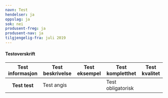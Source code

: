 ```yaml
---
navn: Test
hendelser: ja
oppslag: ja
sok: nei
produsent-freg: ja
produsent-nav: ja
tilgjengelig-fra: juli 2019
---
```

#### Testoverskrift
<table class="table">
  <thead>
    <tr>
      <th>Test informasjon</th>
      <th>Test beskrivelse</th>
      <th>Test eksempel</th>
      <th>Test kompletthet</th>
      <th>Test kvalitet</th>
    </tr>
  </thead>
  <tbody>
    <tr>
      <th scope="row">Test test</th>
      <td>Test angis</td> 
      <td></td>
      <td>Test obligatorisk</td>
      <td></td>
    </tr>
  </tbody>
  </table>
      
